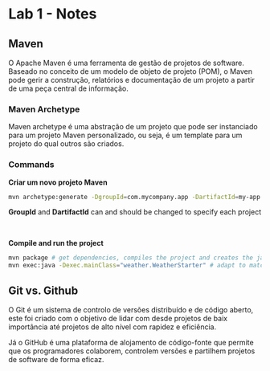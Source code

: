 # Lab 1 - Notes

## **Maven**
O Apache Maven é uma ferramenta de gestão de projetos de software. Baseado no conceito de um modelo de objeto de projeto (POM), o Maven pode gerir a construção, relatórios e documentação de um projeto a partir de uma peça central de informação.

### **Maven Archetype**
Maven archetype é uma abstração de um projeto que pode ser instanciado para um projeto Maven personalizado, ou seja, é um template para um projeto do qual outros são criados.

### Commands
**Criar um novo projeto Maven**
```bash
mvn archetype:generate -DgroupId=com.mycompany.app -DartifactId=my-app -DarchetypeArtifactId=maven-archetype-quickstart -DinteractiveMode=false
```
**GroupId** and **DartifactId** can and should be changed to specify each project

</br>

**Compile and run the project**
```bash
mvn package # get dependencies, compiles the project and creates the jar
mvn exec:java -Dexec.mainClass="weather.WeatherStarter" # adapt to match the package structure and class name
```

## Git vs. Github

O Git é um sistema de controlo de versões distribuído e de código aberto, este foi criado com o objetivo de lidar com desde projetos de baix importância até projetos de alto nível com rapidez e eficiência.

Já o GitHub é uma plataforma de alojamento de código-fonte que permite que os programadores colaborem, controlem versões e partilhem projetos de software de forma eficaz.













